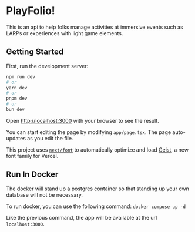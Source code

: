 # PlayFolio!

This is an api to help folks manage activities at immersive events such as LARPs or experiences with light game elements.

## Getting Started

First, run the development server:

```bash
npm run dev
# or
yarn dev
# or
pnpm dev
# or
bun dev
```

Open [http://localhost:3000](http://localhost:3000) with your browser to see the result.

You can start editing the page by modifying `app/page.tsx`. The page auto-updates as you edit the file.

This project uses [`next/font`](https://nextjs.org/docs/app/building-your-application/optimizing/fonts) to automatically optimize and load [Geist](https://vercel.com/font), a new font family for Vercel.

## Run In Docker

The docker will stand up a postgres container so that standing up your own database will not be necessary.

To run docker, you can use the following command:
```docker compose up -d```

Like the previous command, the app will be available at the url `localhost:3000`.
